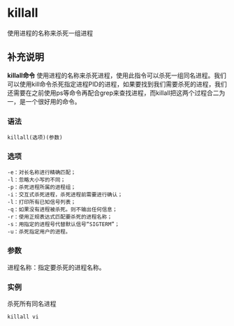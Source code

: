 #  killall

使用进程的名称来杀死一组进程

##  补充说明

**killall命令**
使用进程的名称来杀死进程，使用此指令可以杀死一组同名进程。我们可以使用kill命令杀死指定进程PID的进程，如果要找到我们需要杀死的进程，我们还需要在之前使用ps等命令再配合grep来查找进程，而killall把这两个过程合二为一，是一个很好用的命令。

###  语法

    
    
    killall(选项)(参数)
    

###  选项

    
    
    -e：对长名称进行精确匹配；
    -l：忽略大小写的不同；
    -p：杀死进程所属的进程组；
    -i：交互式杀死进程，杀死进程前需要进行确认；
    -l：打印所有已知信号列表；
    -q：如果没有进程被杀死。则不输出任何信息；
    -r：使用正规表达式匹配要杀死的进程名称；
    -s：用指定的进程号代替默认信号“SIGTERM”；
    -u：杀死指定用户的进程。
    

###  参数

进程名称：指定要杀死的进程名称。

###  实例

杀死所有同名进程

    
    
    killall vi
    

